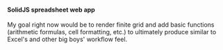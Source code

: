 #### SolidJS spreadsheet web app

My goal right now would be to render finite grid and add basic functions (arithmetic formulas, cell formatting, etc.)
to ultimately produce similar to Excel's and other big boys' workflow feel.
